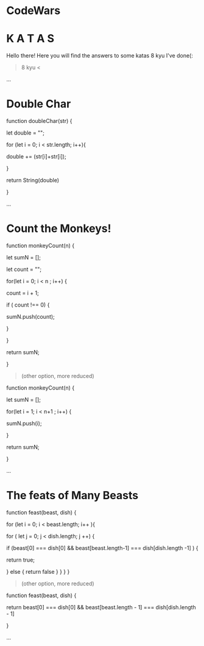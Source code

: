 # CodeWars 
# K A T A S 
Hello there! Here you will find the answers to some katas 8 kyu I've done(:  

> 8 kyu <

...

# Double Char 

function doubleChar(str) {

  let double = "";
  
  for (let i = 0; i < str.length; i++){
  
  double += (str[i]+str[i]);
  
  }
  
  return String(double)

}

...

# Count the Monkeys!

function monkeyCount(n) {

  let sumN = [];
  
  let count = "";

  for(let i = 0; i < n ; i++) {
  
  count = i + 1;
  
  if ( count !== 0) {
  
  sumN.push(count);
      
  }
  
  }
  
  return sumN;
    
  }

> (other option, more reduced)

function monkeyCount(n) {

  let sumN = [];
  
  for(let i = 1; i < n+1 ; i++) {
  
   sumN.push(i);
      
}
  
  return sumN;
  
}

...

# The feats of Many Beasts 

function feast(beast, dish) {
  
  for (let i = 0; i < beast.length; i++ ){
  
   for ( let j = 0; j < dish.length; j ++) {
      
   if (beast[0] === dish[0] && beast[beast.length-1] === dish[dish.length -1] ) {
   
   return true;
   
   } else {
    return false
     }
    }
   }
  }
    
> (other option, more reduced)
 
 function feast(beast, dish) {

  return beast[0] === dish[0] && beast[beast.length - 1] === dish[dish.length - 1]
   
}

...





